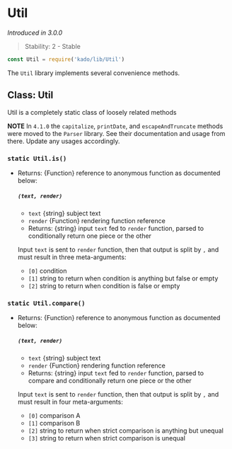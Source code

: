 # Util
*Introduced in 3.0.0*
> Stability: 2 - Stable
```js
const Util = require('kado/lib/Util')
```
The `Util` library implements several convenience methods.

## Class: Util
Util is a completely static class of loosely related methods

**NOTE** In `4.1.0` the `capitalize`, `printDate`, and `escapeAndTruncate`
methods were moved to the `Parser` library. See their documentation and usage
from there. Update any usages accordingly.

### `static Util.is()`
* Returns: {Function} reference to anonymous function as documented below:
  ##### `(text, render)`
  * `text` {string} subject text
  * `render` {Function} rendering function reference
  * Returns: {string} input `text` fed to `render` function, parsed to
    conditionally return one piece or the other

  Input `text` is sent to `render` function, then that output is split by `,`
  and must result in three meta-arguments:
  * `[0]` condition
  * `[1]` string to return when condition is anything but false or empty
  * `[2]` string to return when condition is false or empty

### `static Util.compare()`
* Returns: {Function} reference to anonymous function as documented below:
  ##### `(text, render)`
  * `text` {string} subject text
  * `render` {Function} rendering function reference
  * Returns: {string} input `text` fed to `render` function, parsed to
    compare and conditionally return one piece or the other

  Input `text` is sent to `render` function, then that output is split by `,`
  and must result in four meta-arguments:
  * `[0]` comparison A
  * `[1]` comparison B
  * `[2]` string to return when strict comparison is anything but unequal
  * `[3]` string to return when strict comparison is unequal

